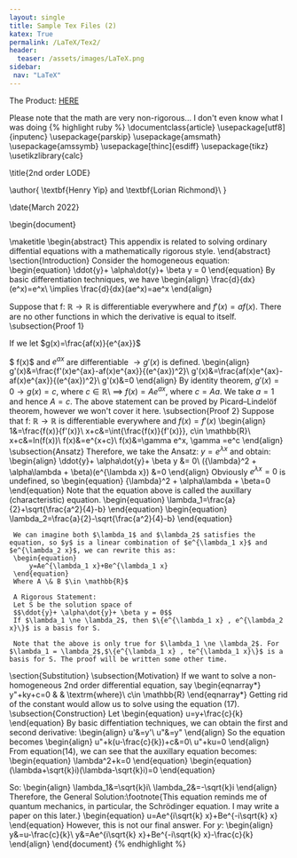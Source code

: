 ```yaml
---
layout: single
title: Sample Tex Files (2)
katex: True
permalink: /LaTeX/Tex2/
header:
  teaser: /assets/images/LaTeX.png
sidebar:
 nav: "LaTeX"
---
```

The Product: 
[HERE]({{site.url}}/assets/HenryLorian.pdf)

Please note that the math are very non-rigorous... I don't even know what I was doing
{% highlight ruby %}
\documentclass{article}
\usepackage[utf8]{inputenc}
\usepackage{parskip}
\usepackage{amsmath}
\usepackage{amssymb}
\usepackage[thinc]{esdiff}
\usepackage{tikz}
\usetikzlibrary{calc}

\title{2nd order LODE}

\author{
    \textbf{Henry Yip} and
    \textbf{Lorian Richmond}\\
}

\date{March 2022}

\begin{document}

\maketitle
\begin{abstract}
    This appendix is related to solving ordinary diffential equations with a mathematically rigorous style.
\end{abstract}
\section{Introduction}
Consider the homogeneous equation:
\begin{equation}
\ddot{y}+ \alpha\dot{y}+ \beta y = 0
\end{equation}
By basic differentiation techniques, we have 
 \begin{align}
 \frac{d}{dx}(e^x)=e^x\\
 \implies \frac{d}{dx}(ae^x)=ae^x
 \end{align}
 
 Suppose that f: $\mathbb{R} \rightarrow \mathbb{R}$ is differentiable everywhere and $f'(x)=af(x)$.
 There are no other functions in which the derivative is equal to itself. 
 \subsection{Proof 1}

 If we let $g(x)=\frac{af(x)}{e^{ax}}$


$ f(x)$ and $e^{ax}$ are differentiable $\rightarrow g'(x)$ is defined.
\begin{align}
     g'(x)&=\frac{f'(x)e^{ax}-af(x)e^{ax}}{(e^{ax})^2}\\
     g'(x)&=\frac{af(x)e^{ax}-af(x)e^{ax}}{(e^{ax})^2}\\
     g'(x)&=0
\end{align}
 By identity theorem, $g'(x)=0\rightarrow g(x)= c$, where $c\in \mathbb{R}$\\
 $\implies$ $f(x)=Ae^{ax}$, where $c=Aa$. We take $a=1$ and hence $A=c$.
 The above statement can be proved by Picard–Lindelöf theorem, however we won't cover it here.
 \subsection{Proof 2}
 Suppose that f: $\mathbb{R} \rightarrow \mathbb{R}$ is differentiable everywhere and $f(x)=f'(x)$
 \begin{align}
     1&=\frac{f(x)}{f'(x)}\\
     x+c&=\int{\frac{f(x)}{f'(x)}}, c\in \mathbb{R}\\
     x+c&=ln(f(x))\\
     f(x)&=e^{x+c}\\
     f(x)&=\gamma e^x, \gamma =e^c
 \end{align}
 \subsection{Ansatz}
 Therefore, we take the Ansatz: $y=e^{\lambda x}$ and obtain:
 \begin{align}
 \ddot{y}+ \alpha\dot{y}+ \beta y &= 0\\
     ({\lambda}^2 + \alpha\lambda  + \beta)(e^{\lambda x}) &=0
\end{align}
     Obviously $e^{\lambda x}=0$ is undefined, so 
     \begin{equation}
     {\lambda}^2 + \alpha\lambda  + \beta=0
     \end{equation}
     Note that the equation above is called the auxillary (characteristic) equation.
     \begin{equation}
     \lambda_1=\frac{a}{2}+\sqrt{\frac{a^2}{4}-b} 
     \end{equation}
     \begin{equation}
     \lambda_2=\frac{a}{2}-\sqrt{\frac{a^2}{4}-b}
     \end{equation}
     
     We can imagine both $\lambda_1$ and $\lambda_2$ satisfies the equation, so $y$ is a linear combination of $e^{\lambda_1 x}$ and $e^{\lambda_2 x}$, we can rewrite this as:
     \begin{equation}
         y=Ae^{\lambda_1 x}+Be^{\lambda_1 x}
     \end{equation}
     Where A \& B $\in \mathbb{R}$
     
     A Rigorous Statement:
     Let S be the solution space of 
     $$\ddot{y}+ \alpha\dot{y}+ \beta y = 0$$
     If $\lambda_1 \ne \lambda_2$, then $\{e^{\lambda_1 x} , e^{\lambda_2 x}\}$ is a basis for S.
     
     Note that the above is only true for $\lambda_1 \ne \lambda_2$. For $\lambda_1 = \lambda_2$,$\{e^{\lambda_1 x} , te^{\lambda_1 x}\}$ is a basis for S. The proof will be written some other time.
\section{Substitution}
\subsection{Motivation}
If we want to solve a non-homogeneous 2nd order differential equation, say
\begin{eqnarray*}
y"+ky+c=0 & & \textrm{where}\ c\in \mathbb{R}
\end{eqnarray*}
Getting rid of the constant would allow us to solve using the equation (17).
\subsection{Construction}
Let 
\begin{equation}
u=y+\frac{c}{k}
\end{equation}
By basic diffentiation techniques, we can obtain the first and second derivative:
\begin{align}
u'&=y'\\
u"&=y"
\end{align}
So the equation becomes
\begin{align}
u"+k(u-\frac{c}{k})+c&=0\\
u"+ku=0
\end{align}
From equation(14), we can see that the auxillary equation becomes:
\begin{equation}
\lambda^2+k=0
\end{equation}
\begin{equation}
(\lambda+\sqrt{k}i)(\lambda-\sqrt{k}i)=0
\end{equation}

So:
\begin{align}
\lambda_1&=\sqrt{k}i\\
\lambda_2&=-\sqrt{k}i
\end{align}
Therefore, the General Solution:\footnote{This equation reminds me of quantum mechanics, in particular, the Schrödinger equation. I may write a paper on this later.}
\begin{equation}
u=Ae^{i\sqrt{k} x}+Be^{-i\sqrt{k} x}
\end{equation}
However, this is not our final answer. For $y$:
\begin{align}
y&=u-\frac{c}{k}\\
y&=Ae^{i\sqrt{k} x}+Be^{-i\sqrt{k} x}-\frac{c}{k}
\end{align}
 \end{document}
{% endhighlight %}